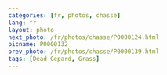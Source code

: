 ```yaml
---
categories: [fr, photos, chasse]
lang: fr
layout: photo
next_photo: /fr/photos/chasse/P0000124.html
picname: P0000132
prev_photo: /fr/photos/chasse/P0000139.html
tags: [Dead Gepard, Grass]
---
```


